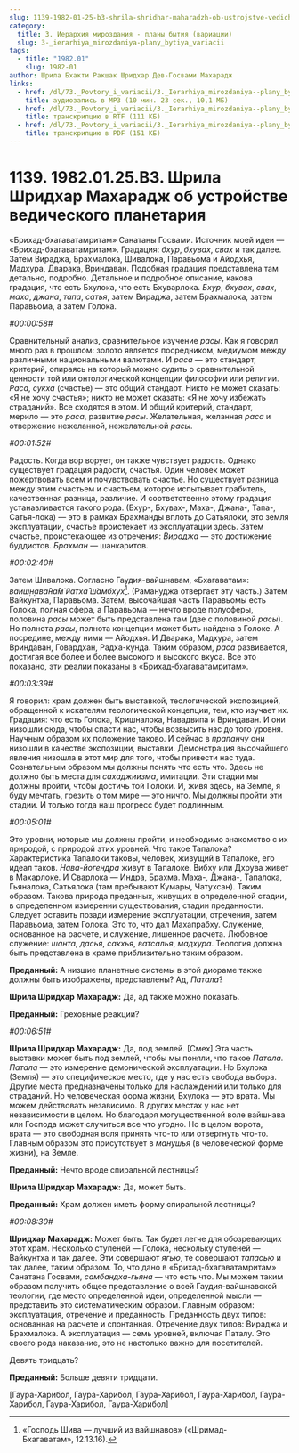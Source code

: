 ```yaml
---
slug: 1139-1982-01-25-b3-shrila-shridhar-maharadzh-ob-ustrojstve-vedicheskogo-planetariya
category:
  title: 3. Иерархия мироздания - планы бытия (вариации)
  slug: 3-_ierarhiya_mirozdaniya-plany_bytiya_variacii
tags:
  - title: "1982.01"
    slug: 1982-01
author: Шрила Бхакти Ракшак Шридхар Дев-Госвами Махарадж
links:
  - href: /dl/73._Povtory_i_variacii/3._Ierarhiya_mirozdaniya--plany_bytiya_(variacii)/1139_1982.01.25.B3_SridharMj_Shrila_Sridhar_Maharaj_ob_ustroystve_vedicheskogo_planetariya.mp3
    title: аудиозапись в MP3 (10 мин. 23 сек., 10,1 МБ)
  - href: /dl/73._Povtory_i_variacii/3._Ierarhiya_mirozdaniya--plany_bytiya_(variacii)/1139_1982.01.25.B3_SridharMj_Shrila_Sridhar_Maharaj_ob_ustroystve_vedicheskogo_planetariya.rtf
    title: транскрипцию в RTF (111 КБ)
  - href: /dl/73._Povtory_i_variacii/3._Ierarhiya_mirozdaniya--plany_bytiya_(variacii)/1139_1982.01.25.B3_SridharMj_Shrila_Sridhar_Maharaj_ob_ustroystve_vedicheskogo_planetariya.pdf
    title: транскрипцию в PDF (151 КБ)
---
```


# 1139. 1982.01.25.B3. Шрила Шридхар Махарадж об устройстве ведического планетария

«Брихад-бхагаватамритам» Санатаны Госвами. Источник моей идеи — «Брихад-бхагаватамритам». Градация: *бхур*, *бхувах*, *свах* и так далее. Затем Вираджа, Брахмалока, Шивалока, Паравьома и Айодхья, Мадхура, Дварака, Вриндаван. Подобная градация представлена там детально, подробно. Детальное и подробное описание, какова градация, что есть Бхулока, что есть Бхуварлока. *Бхур*, *бхувах*, *свах*, *маха*, *джана*, *тапа*, *сатья*, затем Вираджа, затем Брахмалока, затем Паравьома, а затем Голока.

*#00:00:58#*

Сравнительный анализ, сравнительное изучение *расы*. Как я говорил много раз в прошлом: золото является посредником, медиумом между различными национальными валютами. И *раса* — это стандарт, критерий, опираясь на который можно судить о сравнительной ценности той или онтологической концепции философии или религии. *Раса*, *сукха* (счастье) — это общий стандарт. Никто не может сказать: «Я не хочу счастья»; никто не может сказать: «Я не хочу избежать страданий». Все сходятся в этом. И общий критерий, стандарт, мерило — это *раса*, развитие *расы*. Желательная, желанная *раса* и отвержение нежеланной, нежелательной *расы*.

*#00:01:52#*

Радость. Когда вор ворует, он также чувствует радость. Однако существует градация радости, счастья. Один человек может пожертвовать всем и почувствовать счастье. Но существует разница между этим счастьем и счастьем, которое испытывает грабитель, качественная разница, различие. И соответственно этому градация устанавливается такого рода. (Бхур-, Бхувах-, Маха-, Джана-, Тапа-, Сатья-лока) — это в рамках Брахманды вплоть до Сатьялоки, это земля эксплуатации, счастье проистекает из эксплуатации здесь. Затем счастье, проистекающее из отречения: *Вираджа* — это достижение буддистов. *Брахман* — шанкаритов.

*#00:02:40#*

Затем Шивалока. Согласно Гаудия-вайшнавам, «Бхагаватам»: *ваиш̣н̣ава̄на̄м̇ йатха̄ ш́амбхух̣*[^_ftn1]. (Рамануджа отвергает эту часть.) Затем Вайкунтха, Паравьома. Затем, высочайшая часть Паравьомы есть Голока, полная сфера, а Паравьома — нечто вроде полусферы, половина *расы* может быть представлена там (две с половиной *расы*). Но полнота *расы*, полнота концепции может быть найдена в Голоке. А посредине, между ними — Айодхья. И Дварака, Мадхура, затем Вриндаван, Говардхан, Радха-кунда. Таким образом, *раса* развивается, достигая все более и более высокого и высокого вкуса. Все это показано, эти реалии показаны в «Брихад-бхагаватамритам».

*#00:03:39#*

Я говорил: храм должен быть выставкой, теологической экспозицией, обращенной к искателям теологической концепции, тем, кто изучает их. Градация: что есть Голока, Кришналока, Навадвипа и Вриндаван. И они низошли сюда, чтобы спасти нас, чтобы возвысить нас до того уровня. Научным образом их положение таково. И сейчас в *прапанчу* они низошли в качестве экспозиции, выставки. Демонстрация высочайшего явления низошла в этот мир для того, чтобы привести нас туда. Сознательным образом мы должны понять что есть что. Здесь не должно быть места для *сахаджиизма*, имитации. Эти стадии мы должны пройти, чтобы достичь той Голоки. И, живя здесь, на Земле, я буду мечтать, грезить о том мире — это ничто. Мы должны пройти эти стадии. И только тогда наш прогресс будет подлинным.

*#00:05:01#*

Это уровни, которые мы должны пройти, и необходимо знакомство с их природой, с природой этих уровней. Что такое Тапалока? Характеристика Тапалоки таковы, человек, живущий в Тапалоке, его идеал таков. *Нава-йогендра* живут в Тапалоке. Вибху или Дхрува живет в Махарлоке. И Сварлока — Индра, Брахма. Маха-, Джана-, Тапалока, Гьяналока, Сатьялока (там пребывают Кумары, Чатухсан). Таким образом. Такова природа преданных, живущих в определенной стадии, в определенном измерении существования, стадии преданности. Следует оставить позади измерение эксплуатации, отречения, затем Паравьома, затем Голока. Это то, что дал Махапрабху. Служение, основанное на расчете, и служение, лишенное расчета. Любовное служение: *шанта*, *дасья*, *сакхья*, *ватсалья*, *мадхура*. Теология должна быть представлена в храме приблизительно таким образом.

**Преданный:** А низшие планетные системы в этой диораме также должны быть изображены, представлены? Ад, *Патала*?

**Шрила Шридхар Махарадж:** Да, ад также можно показать.

**Преданный:** Греховные реакции?

*#00:06:51#*

**Шрила Шридхар Махарадж:** Да, под землей. [Смех] Эта часть выставки может быть под землей, чтобы мы поняли, что такое *Патала*. *Патала* — это измерение демонической эксплуатации. Но Бхулока (Земля) — это специфическое место, где у нас есть свобода выбора. Другие места предназначены только для наслаждений или только для страданий. Но человеческая форма жизни, Бхулока — это врата. Мы можем действовать независимо. В других местах у нас нет независимости в целом. Но благодаря могущественной воле вайшнава или Господа может случиться все что угодно. Но в целом ворота, врата — это свободная воля принять что-то или отвергнуть что-то. Главным образом это присутствует в *манушья* (в человеческой форме жизни), на Земле.

**Преданный:** Нечто вроде спиральной лестницы?

**Шрила Шридхар Махарадж:** Да, может быть.

**Преданный:** Храм должен иметь форму спиральной лестницы?

*#00:08:30#*

**Шридхар Махарадж:** Может быть. Так будет легче для обозревающих этот храм. Несколько ступеней — Голока, нескольку ступеней — Вайкунтха и так далее. Эти совершают *ягью*, те совершают *тапасью* и так далее, таким образом. То, что дано в «Брихад-бхагаватамритам» Санатана Госвами, *самбандха-гьяна* — что есть что. Мы можем таким образом получить общее представление о всей Гаудия-вайшнавской теологии, где место определенной идеи, определенной мысли — представить это систематическим образом. Главным образом: эксплуатация, отречение и преданность. Преданность двух типов: основанная на расчете и спонтанная. Отречение двух типов: Вираджа и Брахмалока. А эксплуатация — семь уровней, включая Паталу. Это своего рода наказание, это не настолько важно для посетителей.

Девять тридцать?

**Преданный:** Больше девяти тридцати.

[Гаура-Харибол, Гаура-Харибол, Гаура-Харибол, Гаура-Харибол, Гаура-Харибол, Гаура-Харибол, Гаура-Харибол]



[^_ftn1]: «Господь Шива — лучший из вайшнавов» («Шримад-Бхагаватам», 12.13.16).

